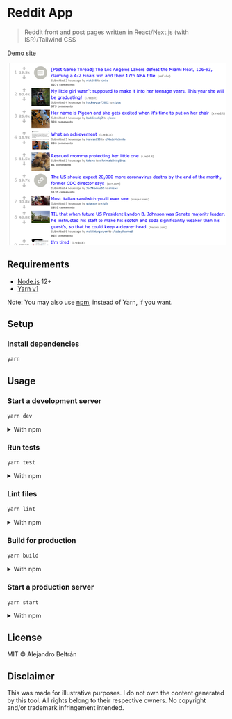 # Reddit App

> Reddit front and post pages written in React/Next.js (with ISR)/Tailwind CSS

[Demo site](https://e7f0a3.vercel.app/)

![Screenshot of Reddit App](screenshot.png)

## Requirements

- [Node.js](https://nodejs.org/) 12+
- [Yarn v1](https://classic.yarnpkg.com/en/)

Note: You may also use [npm](https://www.npmjs.com/), instead of Yarn, if you want.

## Setup

### Install dependencies

```bash
yarn
```

## Usage

### Start a development server

```bash
yarn dev
```

<details>
    <summary>With npm</summary>

```bash
npm run dev
```

</details>

### Run tests

```bash
yarn test
```

<details>
    <summary>With npm</summary>

```bash
npm test
```

</details>

### Lint files

```bash
yarn lint
```

<details>
    <summary>With npm</summary>

```bash
npm run lint
```

</details>

### Build for production

```bash
yarn build
```

<details>
    <summary>With npm</summary>

```bash
npm run build
```

</details>

### Start a production server

```bash
yarn start
```

<details>
    <summary>With npm</summary>

```bash
npm start
```

</details>

## License

MIT © Alejandro Beltrán

## Disclaimer

This was made for illustrative purposes. I do not own the content generated by this tool. All rights belong to their respective owners. No copyright and/or trademark infringement intended.
